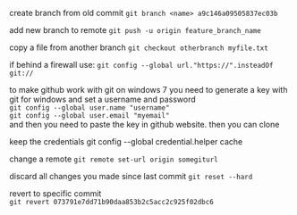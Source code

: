 create branch from old commit
`git branch <name> a9c146a09505837ec03b`

add new branch to remote
`git push -u origin feature_branch_name`

copy a file from another branch
`git checkout otherbranch myfile.txt`

if behind a firewall use:
`git config --global url."https://".insteadOf git://`

to make github work with git on windows 7 you need to generate a key with git for windows and set a username and password  
`git config --global user.name "username"`  
`git config --global user.email "myemail"`  
and then you need to paste the key in github website. then you can clone

keep the credentials
git config --global credential.helper cache

change a remote
`git remote set-url origin somegiturl`

discard all changes you made since last commit
`git reset --hard`

revert to specific commit  
`git revert 073791e7dd71b90daa853b2c5acc2c925f02dbc6`
